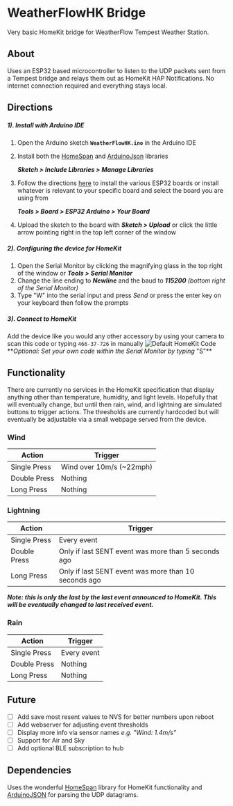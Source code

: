 # WeatherFlowHK Bridge
Very basic HomeKit bridge for WeatherFlow Tempest Weather Station.

## About
Uses an ESP32 based microcontroller to listen to the UDP packets sent from a Tempest bridge and relays them out as HomeKit HAP Notifications. No internet connection required and everything stays local.

## Directions
##### 1). Install with Arduino IDE
1. Open the Arduino sketch __```WeatherFlowHK.ino```__ in the Arduino IDE
2. Install both the [HomeSpan](https://github.com/HomeSpan/HomeSpan) and [ArduinoJson](https://github.com/bblanchon/ArduinoJson) libraries
    
    __*Sketch > Include Libraries > Manage Libraries*__
3. Follow the directions [here](https://github.com/espressif/arduino-esp32/blob/master/docs/arduino-ide/boards_manager.md) to install the various ESP32 boards or install whatever is relevant to your specific board and select the board you are using from
    
    __*Tools > Board > ESP32 Arduino > Your Board*__
4. Upload the sketch to the board with __*Sketch > Upload*__ or click the little arrow pointing right in the top left corner of the window

##### 2). Configuring the device for HomeKit
1. Open the Serial Monitor by clicking the magnifying glass in the top right of the window or __*Tools > Serial Monitor*__
2. Change the line ending to __*Newline*__ and the baud to __*115200*__ *(bottom right of the Serial Monitor)*
3. Type "W" into the serial input and press *Send* or press the enter key on your keyboard then follow the prompts

##### 3). Connect to HomeKit
Add the device like you would any other accessory by using your camera to scan this code or typing ```466-37-726``` in manually
![Default HomeKit Code](https://github.com/HomeSpan/HomeSpan/raw/master/docs/images/defaultSetupCode.png)
\*\**Optional: Set your own code within the Serial Monitor by typing* "S"\*\*

## Functionality
There are currently no services in the HomeKit specification that display anything other than temperature, humidity, and light levels. Hopefully that will eventually change, but until then rain, wind, and lightning are simulated buttons to trigger actions.  The thresholds are currently hardcoded but will eventually be adjustable via a small webpage served from the device.

### Wind
| Action | Trigger |
| ------ | ------- |
| Single Press | Wind over 10m/s (~22mph) |
| Double Press | Nothing |
| Long Press | Nothing |

### Lightning
| Action | Trigger |
| ------ | ------- |
| Single Press | Every event |
| Double Press | Only if last SENT event was more than 5 seconds ago |
| Long Press | Only if last SENT event was more than 10 seconds ago |

__*Note: this is only the last by the last event announced to HomeKit. This will be eventually changed to last received event.*__

### Rain
| Action | Trigger |
| ------ | ------- |
| Single Press | Every event |
| Double Press | Nothing |
| Long Press | Nothing |

## Future
- [ ] Add save most resent values to NVS for better numbers upon reboot
- [ ] Add webserver for adjusting event thresholds
- [ ] Display more info via sensor names *e.g. "Wind: 1.4m/s"*
- [ ] Support for Air and Sky
- [ ] Add optional BLE subscription to hub
## Dependencies
Uses the wonderful [HomeSpan](https://github.com/HomeSpan/HomeSpan) library for HomeKit functionality and [ArduinoJSON](https://github.com/bblanchon/ArduinoJson) for parsing the UDP datagrams.
